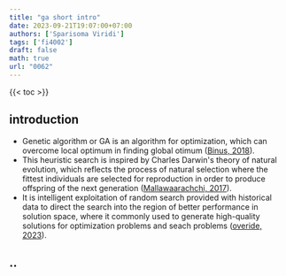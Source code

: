 ```yaml
---
title: "ga short intro"
date: 2023-09-21T19:07:00+07:00
authors: ['Sparisoma Viridi']
tags: ['fi4002']
draft: false
math: true
url: "0062"
---
```

{{< toc >}}


## introduction
+ Genetic algorithm or GA is an algorithm for optimization, which can overcome local optimum in finding global otimum ([Binus, 2018](https://socs.binus.ac.id/2018/12/08/genetic-algorithm/)).
+ This heuristic search is inspired by Charles Darwin's theory of natural evolution, which reflects the process of natural selection where the fittest individuals are selected for reproduction in order to produce offspring of the next generation ([Mallawaarachchi, 2017](https://towardsdatascience.com/introduction-to-genetic-algorithms-including-example-code-e396e98d8bf3)).
+ It is intelligent exploitation of random search provided with historical data to direct the search into the region of better performance in solution space, where it commonly used to generate high-quality solutions for optimization problems and seach problems ([overide, 2023](https://www.geeksforgeeks.org/genetic-algorithms/)).


## ..
